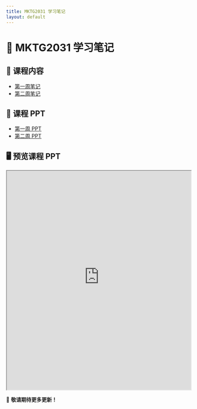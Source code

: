 ```yaml
---
title: MKTG2031 学习笔记
layout: default
---
```


# 📖 MKTG2031 学习笔记

## 📌 课程内容
- [第一周笔记](notes/week1.md)
- [第二周笔记](notes/week2.md)

## 📂 课程 PPT
- [第一周 PPT](ppt/week1.pptx)
- [第二周 PPT](ppt/week2.pptx)

## 🖥️ 预览课程 PPT

<iframe src="https://raw.githubusercontent.com/lucy-km/MKTG2031/main/notes/week1/week1_slides.pdf" width="100%" height="600px"></iframe>


🚀 **敬请期待更多更新！**
